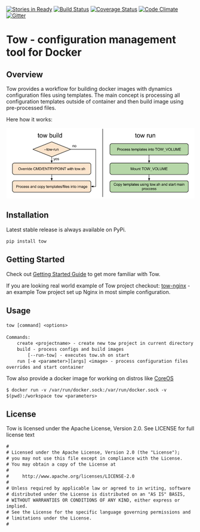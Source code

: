 [![Stories in Ready](https://badge.waffle.io/alekseiko/tow.png?label=ready&title=Ready)](https://waffle.io/alekseiko/tow)
[![Build Status](https://travis-ci.org/alekseiko/tow.svg)](https://travis-ci.org/alekseiko/tow)
[![Coverage Status](https://coveralls.io/repos/alekseiko/tow/badge.svg)](https://coveralls.io/r/alekseiko/tow)
[![Code Climate](https://codeclimate.com/github/alekseiko/tow/badges/gpa.svg)](https://codeclimate.com/github/alekseiko/tow)                
[![Gitter](https://badges.gitter.im/Join%20Chat.svg)](https://gitter.im/alekseiko/tow?utm_source=badge&utm_medium=badge&utm_campaign=pr-badge)

Tow - configuration management tool for Docker
==============================================

## Overview

Tow provides a workflow for building docker images with dynamics configuration files using templates. The main concept is processing all configuration templates outside of container and then build image using pre-processed files.

Here how it works:

![Tow process diagram](tow-process.png)

## Installation

Latest stable release is always available on PyPi.

```
pip install tow
```

## Getting Started

Check out [Getting Started Guide](docs/introduction.md) to get more familiar with Tow.

If you are looking real world example of Tow project checkout: [tow-nginx](https://github.com/yurinnick/tow-nginx) - an example Tow project set up Nginx in most simple configuration.

## Usage

```
tow [command] <options>

Commands:
    create <projectname> - create new tow project in current directory
    build - process configs and build images
        [--run-tow] - executes tow.sh on start
    run [-e <parameter>][args] <image> - process configuration files overrides and start container
```

Tow also provide a docker image for working on distros like [CoreOS](https://coreos.com)

```
$ docker run -v /var/run/docker.sock:/var/run/docker.sock -v $(pwd):/workspace tow <parameters>
```

## License

Tow is licensed under the Apache License, Version 2.0. See LICENSE for full license text

```
#
# Licensed under the Apache License, Version 2.0 (the "License");
# you may not use this file except in compliance with the License.
# You may obtain a copy of the License at
#
#     http://www.apache.org/licenses/LICENSE-2.0
#
# Unless required by applicable law or agreed to in writing, software
# distributed under the License is distributed on an "AS IS" BASIS,
# WITHOUT WARRANTIES OR CONDITIONS OF ANY KIND, either express or implied.
# See the License for the specific language governing permissions and
# limitations under the License.
#
```






